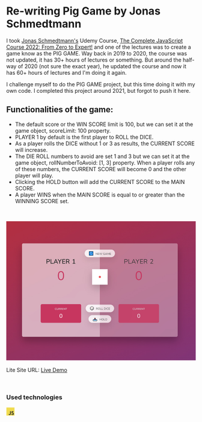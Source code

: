 # Re-writing Pig Game by Jonas Schmedtmann

I took [Jonas Schmedtmann's](https://www.udemy.com/user/jonasschmedtmann/) Udemy Course, [The Complete JavaScript Course 2022: From Zero to Expert!](https://www.udemy.com/course/the-complete-javascript-course/) and one of the lectures was to create a game know as the PIG GAME. Way back in 2019 to 2020, the course was not updated, it has 30+ hours of lectures or something. But around the half-way of 2020 (not sure the exact year), he updated the course and now it has 60+ hours of lectures and I'm doing it again.

I challenge myself to do the PIG GAME project, but this time doing it with my own code. I completed this project around 2021, but forgot to push it here.

## Functionalities of the game:

- The default score or the WIN SCORE limit is 100, but we can set it at the game object, scoreLimit: 100 property.
- PLAYER 1 by default is the first player to ROLL the DICE.
- As a player rolls the DICE without 1 or 3 as results, the CURRENT SCORE will increase.
- The DIE ROLL numbers to avoid are set 1 and 3 but we can set it at the game object, rollNumberToAvoid: [1, 3] property. When a player rolls any of these numbers, the CURRENT SCORE will become 0 and the other player will play.
- Clicking the HOLD button will add the CURRENT SCORE to the MAIN SCORE.
- A player WINS when the MAIN SCORE is equal to or greater than the WINNING SCORE set. 

<br />

![](project-preview.jpg)

Lite Site URL: [Live Demo](kennyestrellaworks-pig-game.netlify.app)

<br />

### Used technologies
<img width="22px" src="javascript-original.svg">